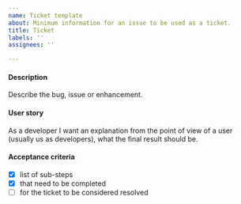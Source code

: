 ```yaml
---
name: Ticket template
about: Minimum information for an issue to be used as a ticket.
title: Ticket
labels: ''
assignees: ''

---
```


#### Description

Describe the bug, issue or enhancement.

#### User story

As a developer I want an explanation from the point of view of a user (usually us as developers), what the final result should be.

#### Acceptance criteria

- [x] list of sub-steps 
- [x] that need to be completed 
- [ ] for the ticket to be considered resolved
